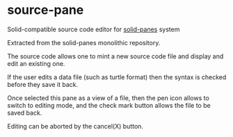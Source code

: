 # source-pane

Solid-compatible source code editor for [solid-panes](https://github.com/solid/solid-panes) system

Extracted from the solid-panes monolithic repository.

The source code allows one to mint a new source code file
and display and edit an existing one.

If the user edits a data file (such as turtle format) then
the syntax is checked before they save it back.

Once selected this pane as a view of a file, then the pen icon allows to switch to editing mode, and the check mark button allows the file to be saved back.

Editing can be aborted by the cancel(X) button.
